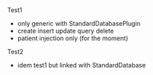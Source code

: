 
Test1
- only generic with StandardDatabasePlugin
- create insert update query delete
- patient injection only (for the moment)


Test2
- idem test1 but linked with StandardDatabase
